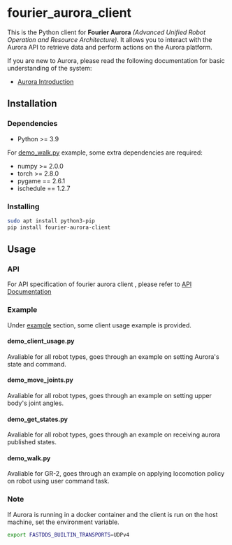# fourier_aurora_client

This is the Python client for **Fourier Aurora** *(Advanced Unified Robot Operation and Resource Architecture)*. It allows you to interact with the Aurora API to retrieve data and perform actions on the Aurora platform.

If you are new to Aurora, please read the following documentation for basic understanding of the system:

- [Aurora Introduction](../doc/EN/introduction_EN.md)

## Installation

### Dependencies

- Python >= 3.9

For [demo_walk.py](../../../example/gr2/demo_walk.py) example, some extra dependencies are required:

- numpy >= 2.0.0
- torch >= 2.8.0
- pygame == 2.6.1
- ischedule == 1.2.7

### Installing

```bash
sudo apt install python3-pip
pip install fourier-aurora-client
```

## Usage

### API

For API specification of fourier aurora client , please refer to [API Documentation](./docs/EN/API_document.md)

### Example

Under [example](../../../example) section, some client usage example is provided.

#### demo_client_usage.py

Avaliable for all robot types, goes through an example on setting Aurora's state and command.

#### demo_move_joints.py

Avaliable for all robot types, goes through an example on setting upper body's joint angles.

#### demo_get_states.py

Avaliable for all robot types, goes through an example on receiving aurora published states.

#### demo_walk.py

Avaliable for GR-2, goes through an example on applying locomotion policy on robot using user command task.

### Note

If Aurora is running in a docker container and the client is run on the host machine, set the environment variable.

```bash
export FASTDDS_BUILTIN_TRANSPORTS=UDPv4
```
